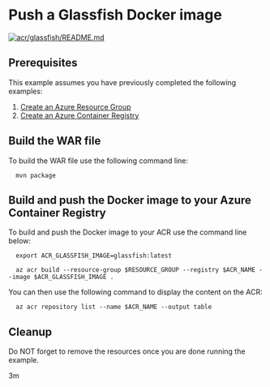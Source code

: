 
# Push a Glassfish Docker image

[![acr/glassfish/README.md](https://github.com/Azure-Samples/java-on-azure-examples/actions/workflows/acr_glassfish_README_md.yml/badge.svg)](https://github.com/Azure-Samples/java-on-azure-examples/actions/workflows/acr_glassfish_README_md.yml)

## Prerequisites

This example assumes you have previously completed the following examples:

1. [Create an Azure Resource Group](../../group/create/README.md)
1. [Create an Azure Container Registry](../create/README.md)

<!-- workflow.cron(0 3 * * 7) -->
<!-- workflow.include(../create/README.md) -->

## Build the WAR file

<!-- workflow.run()

  cd acr/glassfish

  -->

To build the WAR file use the following command line:

```shell
  mvn package
```

## Build and push the Docker image to your Azure Container Registry

To build and push the Docker image to your ACR use the command line below:

```shell
  export ACR_GLASSFISH_IMAGE=glassfish:latest

  az acr build --resource-group $RESOURCE_GROUP --registry $ACR_NAME --image $ACR_GLASSFISH_IMAGE .
```

You can then use the following command to display the content on the ACR:

```shell
  az acr repository list --name $ACR_NAME --output table
```

<!-- workflow.run()

  cd ../..

  -->

<!-- workflow.directOnly()

  export RESULT=$(az acr repository show --name $ACR_NAME --image $ACR_GLASSFISH_IMAGE)
  az group delete --name $RESOURCE_GROUP --yes || true
  if [[ -z $RESULT ]]; then
    echo "Unable to find $ACR_GLASSFISH_IMAGE image"
    exit 1
  fi

  -->

## Cleanup

Do NOT forget to remove the resources once you are done running the example.

3m
